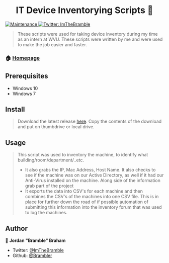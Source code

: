<h1 align="center">IT Device Inventorying Scripts 👋</h1>
<p>
  <a href="https://github.com/kefranabg/readme-md-generator/graphs/commit-activity">
    <img alt="Maintenance" src="https://img.shields.io/badge/Maintained%3F-yes-green.svg" target="_blank" />
  </a>
  <a href="https://twitter.com/ImTheBramble">
    <img alt="Twitter: ImTheBramble" src="https://img.shields.io/twitter/follow/ImTheBramble.svg?style=social" target="_blank" />
  </a>
</p>

> These scripts were used for taking device inventory during my time as an intern at WVU. These scripts were written by me and were used to make the job easier and faster.

### 🏠 [Homepage](https://github.com/Brambler/IT-Device-Inventorying-Scripts)

## Prerequisites

- Windows 10
- Windows 7

## Install

> Download the latest release [here](https://github.com/Brambler/IT-Device-Inventorying-Scripts/releases/).
> Copy the contents of the download and put on thumbdrive or local drive.


## Usage
> This script was used to inventory the machine, to identify what building/room/department/..etc. 
> - It also grabs the IP, Mac Address, Host Name. It also checks to see if the machine was on our Active Directory, as well if it had our Anti-Virus installed on the machine.
> Along side of the information grab part of the project
> - It exports the data into CSV's for each machine and then combines the CSV's of the machines into one CSV file. This is in place for further down the road of if possible automation of submitting this information into the inventory forum that was used to log the machines.

## Author
👤 **Jordan &#34;Bramble&#34; Braham**

* Twitter: [@ImTheBramble](https://twitter.com/ImTheBramble)
* Github: [@Brambler](https://github.com/Brambler)